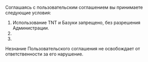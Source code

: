 ﻿Соглашаясь с пользовательским соглашением вы принимаете следующие условия:
1. Использование TNT и Базуки запрещено, без разрешения Администрации.
2. 
3. 

Незнание Пользовательского соглашения не освобождает от ответственности за его нарушение.
